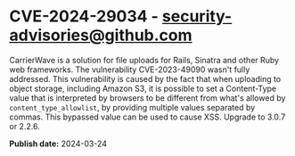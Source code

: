 # CVE-2024-29034 - security-advisories@github.com

CarrierWave is a solution for file uploads for Rails, Sinatra and other Ruby web frameworks. The vulnerability CVE-2023-49090 wasn't fully addressed. This vulnerability is caused by the fact that when uploading to object storage, including Amazon S3, it is possible to set a Content-Type value that is interpreted by browsers to be different from what's allowed by `content_type_allowlist`, by providing multiple values separated by commas. This bypassed value can be used to cause XSS. Upgrade to 3.0.7 or 2.2.6.


**Publish date:** 2024-03-24
